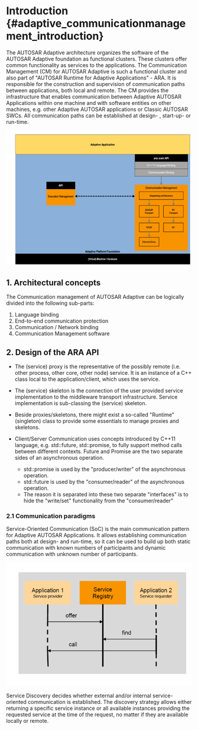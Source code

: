# Introduction {#adaptive_communicationmanagement_introduction}

The AUTOSAR Adaptive architecture organizes the software of the AUTOSAR Adaptive foundation as functional clusters. These clusters offer common functionality as services to the applications. The Communication Management (CM) for AUTOSAR Adaptive is such a functional cluster and also part of "AUTOSAR Runtime for Adaptive Applications" - ARA. It is responsible for the construction and supervision of communication paths between applications, both local and remote. The CM provides the infrastructure that enables communication between Adaptive AUTOSAR Applications within one machine and with software entities on other machines, e.g. other Adaptive AUTOSAR applications or Classic AUTOSAR SWCs. All communication paths can be established at design- , start-up- or run-time.

![Communication Management Functional Cluster](images/cm_architecture.png)

## 1. Architectural concepts
The Communication management of AUTOSAR Adaptive can be logically divided into
the following sub-parts:
1. Language binding
2. End-to-end communication protection
3. Communication / Network binding
4. Communication Management software

## 2. Design of the ARA API

* The (service) proxy is the representative of the possibly remote (i.e. other
  process, other core, other node) service. It is an instance of a C++ class
  local to the application/client, which uses the service.
  
* The (service) skeleton is the connection of the user provided service implementation
  to the middleware transport infrastructure. Service implementation
  is sub-classing the (service) skeleton.
  
* Beside proxies/skeletons, there might exist a so-called "Runtime" (singleton)
  class to provide some essentials to manage proxies and skeletons.
  
* Client/Server Communication uses concepts introduced by C++11 language, e.g.
  std::future, std::promise, to fully support method calls between different contexts.
    Future and Promise are the two separate sides of an asynchronous operation.
    * std::promise is used by the "producer/writer" of the asynchronous operation.
    * std::future is used by the "consumer/reader" of the asynchronous operation.
    * The reason it is separated into these two separate "interfaces" is to hide the "write/set" functionality from the "consumer/reader"

### 2.1 Communication paradigms

Service-Oriented Communication (SoC) is the main communication pattern for Adaptive
AUTOSAR Applications. It allows establishing communication paths both at
design- and run-time, so it can be used to build up both static communication with
known numbers of participants and dynamic communication with unknown number of
participants.

![Service-Oriented Communication](images/cm_SOC.png)

Service Discovery decides whether external and/or internal service-oriented communication
is established. The discovery strategy allows either returning a specific
service instance or all available instances providing the requested service at the time
of the request, no matter if they are available locally or remote.